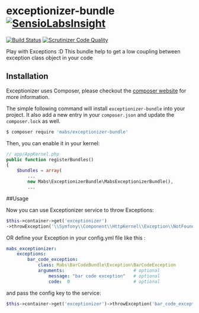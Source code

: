 # exceptionizer-bundle     [![SensioLabsInsight](https://insight.sensiolabs.com/projects/2e3ac29c-b1b7-49c0-86af-6349b58d4b88/big.png)](https://insight.sensiolabs.com/projects/2e3ac29c-b1b7-49c0-86af-6349b58d4b88)

[![Build Status](https://scrutinizer-ci.com/g/kernel64/exceptionizer-bundle/badges/build.png?b=master)](https://scrutinizer-ci.com/g/kernel64/exceptionizer-bundle/build-status/master) [![Scrutinizer Code Quality](https://scrutinizer-ci.com/g/kernel64/exceptionizer-bundle/badges/quality-score.png?b=master)](https://scrutinizer-ci.com/g/kernel64/exceptionizer-bundle/?branch=master)

Play with Exceptions :D
This bundle help to get a low coupling between exception class object in your code

## Installation

Exceptionizer uses Composer, please checkout the [composer website](http://getcomposer.org) for more information.

The simple following command will install `exceptionizer-bundle` into your project. It also add a new
entry in your `composer.json` and update the `composer.lock` as well.

```bash
$ composer require 'mabs/exceptionizer-bundle'
```

Then, you can enable it in your kernel:

```php
// app/AppKernel.php
public function registerBundles()
{
    $bundles = array(
        ...
        new Mabs\ExceptionizerBundle\MabsExceptionizerBundle(),
        ...
```

##Usage

Now you can use Exceptionizer service to throw Exceptions:

```php
$this->container->get('exceptionizer')
->throwException('\\Symfony\\Component\\HttpKernel\\Exception\\NotFoundHttpException', array('Message'));
```

OR define your Exception in your config.yml file like this :

```yml
mabs_exceptionizer:
    exceptions:
        bar_code_exception:
            class: Mabs\BarCodeBundle\Exception\BarCodeException
            arguments:                          # optional
                message: "bar code exception"   # optional
                code:  0                        # optional
```

and pass the config key to the service:

```php
$this->container->get('exceptionizer')->throwException('bar_code_exception');
```
